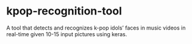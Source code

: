 # kpop-recognition-tool
A tool that detects and recognizes k-pop idols’ faces in music videos in real-time given 10-15 input pictures using keras.
